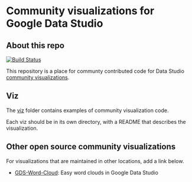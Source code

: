 # Community visualizations for Google Data Studio

## About this repo

<a href="https://travis-ci.org/googledatastudio/experimental-visualizations"><img src="https://travis-ci.org/googledatastudio/experimental-visualizations.svg?branch=master" alt="Build Status"></a>


This repository is a place for communty contributed code for Data
Studio [community visualizations].

## Viz

The [viz](./viz) folder contains examples of community visualization code.

Each viz should be in its own directory, with a README that describes the visualization.

## Other open source community visualizations

For visualizations that are maintained in other locations, add a link below.

- [GDS-Word-Cloud](https://github.com/pcperini/GDS-Word-Cloud): Easy word clouds in Google Data Studio

[community visualizations]: https://developers.google.com/datastudio/visualization

